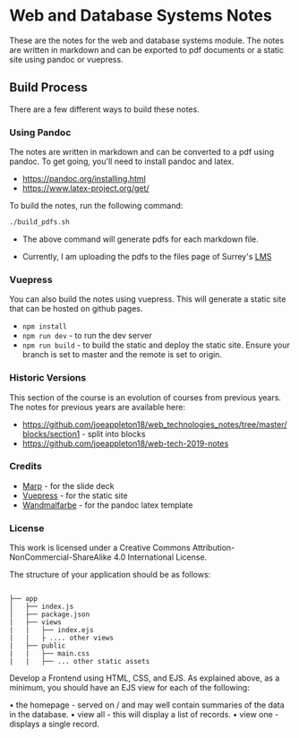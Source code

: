 # Web and Database Systems Notes

These are the notes for the web and database systems module. The notes are written in markdown and can be exported to pdf documents or a static site using pandoc or vuepress.

## Build Process

There are a few different ways to build these notes.

### Using Pandoc

The notes are written in markdown and can be converted to a pdf using pandoc. To get going, you'll need to install pandoc and latex.

- https://pandoc.org/installing.html
- https://www.latex-project.org/get/

To build the notes, run the following command:

```bash
./build_pdfs.sh
```

- The above command will generate pdfs for each markdown file. 

- Currently, I am uploading the pdfs to the files page of Surrey's [LMS](https://surreylearn.surrey.ac.uk/d2l/lp/manageFiles/main.d2l?ou=252843)



### Vuepress

You can also build the notes using vuepress. This will generate a static site that can be hosted on github pages.

- `npm install`
- `npm run dev` - to run the dev server
- `npm run build` - to build the static and deploy the static site. Ensure your branch is set to master and the remote is set to origin.

### Historic Versions

This section of the course is an evolution of courses from previous years. The notes for previous years are available here:

- https://github.com/joeappleton18/web_technologies_notes/tree/master/blocks/section1 - split into blocks
- https://github.com/joeappleton18/web-tech-2019-notes

### Credits

- [Marp](https://marp.app/) - for the slide deck
- [Vuepress](https://vuepress.vuejs.org/) - for the static site
- [Wandmalfarbe](https://github.com/Wandmalfarbe/pandoc-latex-template) - for the pandoc latex template

### License

This work is licensed under a Creative Commons Attribution-NonCommercial-ShareAlike 4.0 International License.


The structure of your application should be as follows:

```

├── app
│   ├── index.js
│   ├── package.json
|   ├── views
|   |   ├── index.ejs
|   |   ├ .... other views
|   ├── public
|   |   ├── main.css
|   |   ├── ... other static assets

```


Develop a Frontend using HTML, CSS, and EJS. As explained above, as a minimum, you should have an EJS view for each of the following:

 • the homepage - served on / and may well contain summaries of the data in the database.
• view all - this will display a list of records. 
• view one - displays a single record. 



